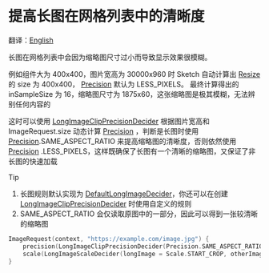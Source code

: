 # 提高长图在网格列表中的清晰度

翻译：[English](long_image_grid_thumbnails.md)

长图在网格列表中会因为缩略图尺寸过小而导致显示效果很模糊。

例如组件大为 400x400，图片宽高为 30000x960 时 Sketch 自动计算出 [Resize] 的 size 为
400x400， [Precision] 默认为 LESS_PIXELS。 最终计算得出的 inSampleSize 为 16，缩略图尺寸为
1875x60，这张缩略图是极其模糊，无法辨别任何内容的

这时可以使用 [LongImageClipPrecisionDecider] 根据图片宽高和 ImageRequest.size 动态计算 [Precision]
，判断是长图时使用 [Precision].SAME_ASPECT_RATIO 来提高缩略图的清晰度，否则依然使用 [Precision]
.LESS_PIXELS，这样既确保了长图有一个清晰的缩略图，又保证了非长图的快速加载

> [!TIP]
> 1. 长图规则默认实现为 [DefaultLongImageDecider]，你还可以在创建 [LongImageClipPrecisionDecider]
     时使用自定义的规则
> 2. SAME_ASPECT_RATIO 会仅读取原图中的一部分，因此可以得到一张较清晰的缩略图

```kotlin
ImageRequest(context, "https://example.com/image.jpg") {
    precision(LongImageClipPrecisionDecider(Precision.SAME_ASPECT_RATIO))
    scale(LongImageScaleDecider(longImage = Scale.START_CROP, otherImage = Scale.CENTER_CROP))
}
```

[Sketch]: ../../sketch-core/src/commonMain/kotlin/com/github/panpf/sketch/Sketch.kt

[Resize]: ../../sketch-core/src/commonMain/kotlin/com/github/panpf/sketch/resize/Resize.kt

[Precision]: ../../sketch-core/src/commonMain/kotlin/com/github/panpf/sketch/resize/Precision.kt

[LongImageClipPrecisionDecider]: ../../sketch-core/src/commonMain/kotlin/com/github/panpf/sketch/resize/PrecisionDecider.kt

[DefaultLongImageDecider]: ../../sketch-core/src/commonMain/kotlin/com/github/panpf/sketch/resize/LongImageDecider.kt